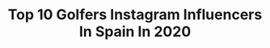 ---
title: Top 10 Golfers Instagram Influencers In Spain In 2020
description: >-
  Find top golfers Instagram influencers in Spain in 2020. Most popular hashtags: #golf #happy #madrid #life.
platform: Instagram
profiles:
  - username: "mollielaw123"
    fullname: >-
      Mollie Lawrence❥ღ
    location: "Spain"
    followers: 42762
    engagement: 467
    commentsToLikes: 0.020975
    id: ck6ucbmmkenhy0j710c59tfyc
    verified: false
    hashtags: "#whitedress, #browneyes, #geneva, #switzerland"
  - username: "lizzzev"
    fullname: >-
      Liz Emiliano
    location: "Spain"
    followers: 307306
    engagement: 154
    commentsToLikes: 0.014123
    id: ck6tjenow2kdz0j71wd07co9f
    verified: true
    hashtags: "#smile, #golf, #greenpark, #relax"
  - username: "paulwaringgolf"
    fullname: >-
      Paul Waring
    location: "Spain"
    followers: 3614
    engagement: 779
    commentsToLikes: 0.059197
    id: ck0vxzva11jp60i19wzw7arws
    verified: false
    hashtags: "#europeantour, #leewestwood, #instagolf, #racetodubai"
  - username: "nuriaitu"
    fullname: >-
      Nuria Iturrioz Servera
    location: "Spain"
    followers: 2888
    engagement: 1516
    commentsToLikes: 0.046861
    id: ck15scxp9cdl80i19i6uwx2eo
    verified: false
    hashtags: "#renault, #player, #let, #family"
  - username: "xavi_sc"
    fullname: >-
      👉 xavi_SC 👈
    location: "Spain"
    followers: 3714
    engagement: 1269
    commentsToLikes: 0.040811
    id: ck14i4ch4dkyg0i19a7vd3br4
    verified: false
    hashtags: "#vr6restored, #cuarentena, #golfmk2gti, #magnaflow"
  - username: "plarrazabal"
    fullname: >-
      Pablo Larrazabal
    location: "Spain"
    followers: 16332
    engagement: 281
    commentsToLikes: 0.009570
    id: ck5c52el22lde0i11xzyqxtec
    verified: false
    hashtags: "#mavrikthinking, #tripletrack, #istayhome, #homework"
  - username: "hans_varaderey"
    fullname: >-
      INSTAGRAM OFICIAL • HANS • 🌀
    location: "Spain"
    followers: 30570
    engagement: 585
    commentsToLikes: 0.178918
    id: ck8sxmbk7hvaa0j78hdhm811c
    verified: false
    hashtags: "#instagood, #beer, #like4like, #sevilla"
  - username: "fedebyfede_official"
    fullname: >-
      FédebyFéde ❖ hotels reviewer
    location: "Spain"
    followers: 55274
    engagement: 155
    commentsToLikes: 0.353912
    id: ck5ccapokh0z60i11taehpko0
    verified: false
    hashtags: "#gown, #shoppingonline, #dolomiti, #sancassiano"
  - username: "marianotubio"
    fullname: >-
      Mariano Tubio
    location: "Spain"
    followers: 3596
    engagement: 1418
    commentsToLikes: 0.093018
    id: ck0w41fbvwbbz0i19ug5jg407
    verified: false
    hashtags: "#change, #proathletesthatgive, #wr4gd, #golfargentina"
  - username: "aigiboga"
    fullname: >-
      AIGI BOGA
    location: "Spain"
    followers: 5324
    engagement: 737
    commentsToLikes: 0.069004
    id: ck5q6ystczbu50i110raa61ws
    verified: false
    hashtags: "#folksouls, #120mmphotography, #garlicfilms, #spot"
---
